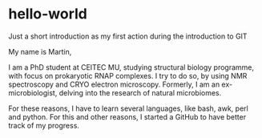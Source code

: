 # hello-world
Just a short introduction as my first action during the introduction to GIT

My name is Martin,

I am a PhD student at CEITEC MU, studying structural biology programme, with focus on prokaryotic RNAP complexes. I try to do so, by using NMR spectroscopy and CRYO electron microscopy.
Formerly, I am an ex-microbiologist, delving into the research of natural microbiomes.


For these reasons, I have to learn several languages, like bash, awk, perl and python. For this and other reasons, I started a GitHub to have better track of my progress.
